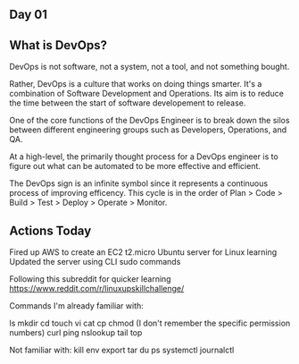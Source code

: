 ## Day 01

## What is DevOps?

DevOps is not software, not a system, not a tool, and not something bought. 

Rather, DevOps is a culture that works on doing things smarter. It's a combination of Software Development and Operations. Its aim is to reduce the time between the start of software developement to release. 

One of the core functions of the DevOps Engineer is to break down the silos between different engineering groups such as Developers, Operations, and QA.

At a high-level, the primarily thought process for a DevOps engineer is to figure out what can be automated to be more effective and efficient.

The DevOps sign is an infinite symbol since it represents a continuous process of improving efficency. This cycle is in the order of Plan > Code > Build > Test > Deploy > Operate > Monitor.

## Actions Today

Fired up AWS to create an EC2 t2.micro Ubuntu server for Linux learning
Updated the server using CLI sudo commands

Following this subreddit for quicker learning https://www.reddit.com/r/linuxupskillchallenge/

Commands I'm already familiar with:

ls
mkdir
cd
touch
vi
cat
cp
chmod (I don't remember the specific permission numbers)
curl
ping
nslookup
tail
top

Not familiar with:
kill
env
export
tar
du
ps
systemctl
journalctl


